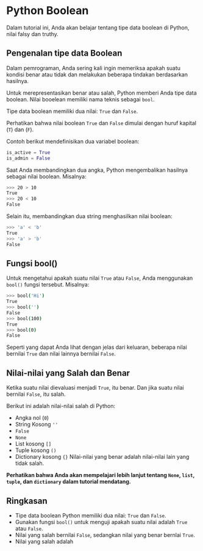 # Python Boolean

Dalam tutorial ini, Anda akan belajar tentang tipe data boolean di Python, nilai falsy dan truthy.

## Pengenalan tipe data Boolean
Dalam pemrograman, Anda sering kali ingin memeriksa apakah suatu kondisi benar atau tidak dan melakukan beberapa tindakan berdasarkan hasilnya.

Untuk merepresentasikan benar atau salah, Python memberi Anda tipe data boolean. Nilai booelean memiliki nama teknis sebagai `bool`.

Tipe data boolean memiliki dua nilai: `True` dan `False`.

Perhatikan bahwa nilai boolean `True` dan `False` dimulai dengan huruf kapital (`T`) dan (`F`).

Contoh berikut mendefinisikan dua variabel boolean:
```python
is_active = True
is_admin = False
```
Saat Anda membandingkan dua angka, Python mengembalikan hasilnya sebagai nilai boolean. Misalnya:
```bash
>>> 20 > 10
True
>>> 20 < 10
False
```
Selain itu, membandingkan dua string menghasilkan nilai boolean:
```bash
>>> 'a' < 'b'
True
>>> 'a' > 'b'
False
```

## Fungsi bool()
Untuk mengetahui apakah suatu nilai `True` atau `False`, Anda menggunakan `bool()` fungsi tersebut. Misalnya:
```bash
>>> bool('Hi')
True
>>> bool('')
False
>>> bool(100)
True
>>> bool(0)
False
```
Seperti yang dapat Anda lihat dengan jelas dari keluaran, beberapa nilai bernilai `True` dan nilai lainnya bernilai `False`.

## Nilai-nilai yang Salah dan Benar
Ketika suatu nilai dievaluasi menjadi `True`, itu benar. Dan jika suatu nilai bernilai `False`, itu salah.

Berikut ini adalah nilai-nilai salah di Python:
- Angka nol (`0`)
- String Kosong `''`
- `False`
- `None`
- List kosong `[]`
- Tuple kosong `()`
- Dictionary kosong `{}`
Nilai-nilai yang benar adalah nilai-nilai lain yang tidak salah.

**Perhatikan bahwa Anda akan mempelajari lebih lanjut tentang `None`, `list`, `tuple`, dan `dictionary` dalam tutorial mendatang.**

## Ringkasan
- Tipe data boolean Python memiliki dua nilai: `True` dan `False`.
- Gunakan fungsi `bool()` untuk menguji apakah suatu nilai adalah `True` atau `False`.
- Nilai yang salah bernilai `False`, sedangkan nilai yang benar bernlai `True`.
- Nilai yang salah adalah